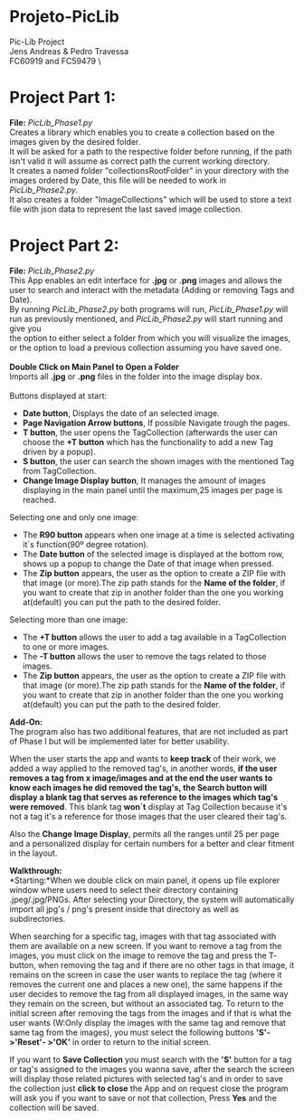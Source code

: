 # Projeto-PicLib
Pic-Lib Project \
Jens Andreas & Pedro Travessa \
FC60919 and FC59479 \
# Project Part 1: 
**File:** *PicLib_Phase1.py* \
Creates a library which enables you to create a collection based on the images given by the desired folder. \
It will be asked for a path to the respective folder before running, if the path isn't valid it will assume as correct path the current working directory. \
It creates a named folder "collectionsRootFolder" in your directory with the images ordered by Date, this file will be needed to work in *PicLib_Phase2.py*. \
It also creates a folder "ImageCollections" which will be used to store a text file with json data to represent the last saved image collection.
# Project Part 2: 
**File:** *PicLib_Phase2.py* \
This App enables an edit interface for **.jpg** or **.png** images and allows the user to search and interact with the metadata (Adding or removing Tags and Date). \
By running *PicLib_Phase2.py* both programs will run, *PicLib_Phase1.py* will run as previously mentioned, and *PicLib_Phase2.py* will start running and give you \
the option to either select a folder from which you will visualize the images, or the option to load a previous collection assuming you have saved one. \
\
**Double Click on Main Panel to Open a Folder** \
Imports all **.jpg** or **.png** files in the folder into the image display box. \
\
Buttons displayed at start:
- **Date button**, Displays the date of an selected image.
- **Page Navigation Arrow buttons**, If possible Navigate trough the pages.
- **T button**, the user opens the TagCollection (afterwards the user can choose the **+T button** which has the functionality to add a new Tag driven by a popup). 
- **S button**, the user can search the shown images with the mentioned Tag from TagCollection.
- **Change Image Display button**, It manages the amount of images displaying in the main panel until the maximum,25 images per page is reached.

Selecting one and only one image:
- The **R90 button** appears when one image at a time is selected activating it´s function(90º degree rotation).
- The **Date button** of the selected image is displayed at the bottom row, shows up a popup to change the Date of that image when pressed.
- The **Zip button** appears, the user as the option to create a ZIP file with that image (or more).The zip path stands for the **Name of the folder**, if you want to create that zip in another folder than the one you working at(default) you can put the path to the desired folder.

Selecting more than one image:
- The **+T button** allows the user to add a tag available in a TagCollection to one
or more images.
- The **-T button** allows the user to remove the tags related to those images.
- The **Zip button** appears, the user as the option to create a ZIP file with that image (or more).The zip path stands for the **Name of the folder**, if you want to create that zip in another folder than the one you working at(default) you can put the path to the desired folder.

**Add-On:**\
The program also has two additional features, that are not included as part of Phase I but will be implemented later for better usability.

When the user starts the app and wants to **keep track** of their work, we added a way applied to the removed tag's, in another words, **if the user removes a tag from x image/images and at the end the user wants to know each images he did removed the tag's, the Search button will display a blank tag that serves as reference to the images which tag's were removed**. This blank tag **won´t** display at Tag Collection because it's not a tag it's a reference for those images that the user cleared their tag's.

Also the **Change Image Display**, permits all the ranges until 25 per page and a personalized display for certain numbers for a better and clear fitment in the layout.

**Walkthrough:** \
*Starting:*When we double click on main panel, it opens up file explorer window where users need to select their directory containing .jpeg/.jpg/PNGs. After selecting your Directory, the system will automatically import all jpg's / png's present inside that directory as well as subdirectories.

When searching for a specific tag, images with that tag associated with them are available on a new screen. If you want to remove a tag from the images, you must click on the image to remove the tag and press the T- button, when removing the tag and if there are no other tags in that image, it remains on the screen in case the user wants to replace the tag (where it removes the current one and places a new one), the same happens if the user decides to remove the tag from all displayed images, in the same way they remain on the screen, but without an associated tag. To return to the initial screen after removing the tags from the images and if that is what the user wants (W:Only display the images with the same tag and remove that same tag from the images), you must select the following buttons **'S'->'Reset'- >'OK'** in order to return to the initial screen.

If you want to **Save Collection** you must search with the **'S'** button for a tag or tag's assigned to the images you wanna save, after the search the screen will display those related pictures with selected tag's and in order to save the collection just **click to close** the App and on request close the program will ask you if you want to save or not that collection, Press **Yes** and the collection will be saved.

